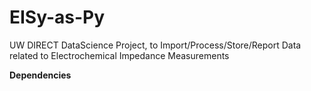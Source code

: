 # EISy-as-Py
UW DIRECT DataScience Project, to Import/Process/Store/Report Data related to Electrochemical Impedance Measurements

<b>Dependencies</b>
